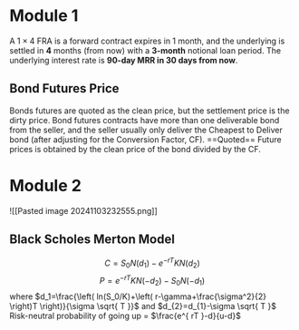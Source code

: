 # Module 1
A $1\times 4$ FRA is a forward contract expires in 1 month, and the underlying is settled in **4** months (from now) with a **3-month** notional loan period. The underlying interest rate is **90-day MRR in 30 days from now**.

## Bond Futures Price
Bonds futures are quoted as the clean price, but the settlement price is the dirty price.
Bond futures contracts have more than one deliverable bond from the seller, and the seller usually only deliver the Cheapest to Deliver bond (after adjusting for the Conversion Factor, CF). ==Quoted== Future prices is obtained by the clean price of the bond divided by the CF.
# Module 2
![[Pasted image 20241103232555.png]]

## Black Scholes Merton Model
$$C=S_{0}N(d_{1})-e^{ -rT }KN(d_{2})$$
$$P=e^{ -rT }KN(-d_{2})-S_{0}N(-d_{1})$$
where $d_1=\frac{\left( ln(S_0/K)+\left( r-\gamma+\frac{\sigma^2}{2} \right)T \right)}{\sigma \sqrt{ T }}$ and $d_{2}=d_{1}-\sigma \sqrt{ T }$
Risk-neutral probability of going up = $\frac{e^{ rT }-d}{u-d}$ 

